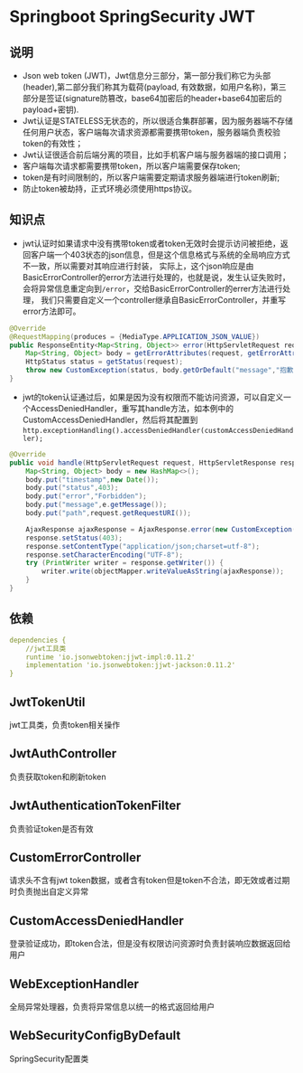 # Springboot SpringSecurity JWT

## 说明
* Json web token (JWT)，Jwt信息分三部分，第一部分我们称它为头部(header),第二部分我们称其为载荷(payload, 有效数据，如用户名称)，第三部分是签证(signature防篡改，base64加密后的header+base64加密后的payload+密钥).
* Jwt认证是STATELESS无状态的，所以很适合集群部署，因为服务器端不存储任何用户状态，客户端每次请求资源都需要携带token，服务器端负责校验token的有效性；
* Jwt认证很适合前后端分离的项目，比如手机客户端与服务器端的接口调用；
* 客户端每次请求都需要携带token，所以客户端需要保存token;
* token是有时间限制的，所以客户端需要定期请求服务器端进行token刷新;
* 防止token被劫持，正式环境必须使用https协议。

## 知识点
* jwt认证时如果请求中没有携带token或者token无效时会提示访问被拒绝，返回客户端一个403状态的json信息，但是这个信息格式与系统的全局响应方式不一致，所以需要对其响应进行封装，
实际上，这个json响应是由BasicErrorController的error方法进行处理的，也就是说，发生认证失败时，会将异常信息重定向到`/error`，交给BasicErrorController的errer方法进行处理，
我们只需要自定义一个controller继承自BasicErrorController，并重写error方法即可。
```java
@Override
@RequestMapping(produces = {MediaType.APPLICATION_JSON_VALUE})
public ResponseEntity<Map<String, Object>> error(HttpServletRequest request) {
    Map<String, Object> body = getErrorAttributes(request, getErrorAttributeOptions(request, MediaType.ALL).including(ErrorAttributeOptions.Include.MESSAGE));
    HttpStatus status = getStatus(request);
    throw new CustomException(status, body.getOrDefault("message","抱歉，您的token无效或过期").toString(), body);
}
```

* jwt的token认证通过后，如果是因为没有权限而不能访问资源，可以自定义一个AccessDeniedHandler，重写其handle方法，如本例中的CustomAccessDeniedHandler，然后将其配置到`http.exceptionHandling().accessDeniedHandler(customAccessDeniedHandler);`
```java
@Override
public void handle(HttpServletRequest request, HttpServletResponse response, AccessDeniedException e) throws IOException {
    Map<String, Object> body = new HashMap<>();
    body.put("timestamp",new Date());
    body.put("status",403);
    body.put("error","Forbidden");
    body.put("message",e.getMessage());
    body.put("path",request.getRequestURI());

    AjaxResponse ajaxResponse = AjaxResponse.error(new CustomException(HttpStatus.FORBIDDEN, "抱歉，您没有访问该接口的权限",body));
    response.setStatus(403);
    response.setContentType("application/json;charset=utf-8");
    response.setCharacterEncoding("UTF-8");
    try (PrintWriter writer = response.getWriter()) {
        writer.write(objectMapper.writeValueAsString(ajaxResponse));
    }
}
```
## 依赖
```yaml
dependencies {
    //jwt工具类
    runtime 'io.jsonwebtoken:jjwt-impl:0.11.2'
    implementation 'io.jsonwebtoken:jjwt-jackson:0.11.2'
}
```
## JwtTokenUtil
jwt工具类，负责token相关操作

## JwtAuthController
负责获取token和刷新token

## JwtAuthenticationTokenFilter
负责验证token是否有效

## CustomErrorController
请求头不含有jwt token数据，或者含有token但是token不合法，即无效或者过期时负责抛出自定义异常

## CustomAccessDeniedHandler
登录验证成功，即token合法，但是没有权限访问资源时负责封装响应数据返回给用户

## WebExceptionHandler
全局异常处理器，负责将异常信息以统一的格式返回给用户

## WebSecurityConfigByDefault
SpringSecurity配置类



